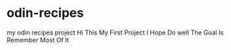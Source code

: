 # odin-recipes
my odin recipes project
Hi This My First Project
I Hope Do well The Goal Is Remember Most Of It